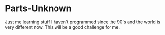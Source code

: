 # Parts-Unknown
Just me learning stuff
I haven't programmed since the 90's and the world is very different now.  This will be a good challenge for me.

